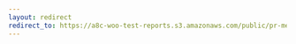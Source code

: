```yaml
---
layout: redirect
redirect_to: https://a8c-woo-test-reports.s3.amazonaws.com/public/pr-merge/39001/api/index.html
---
```


